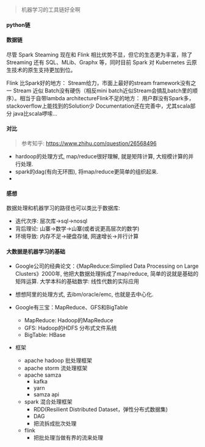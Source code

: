 > 机器学习的工具链好全啊

#### python链



#### 数据链

尽管 Spark Steaming 现在和 Flink 相比优势不显，但它的生态更为丰富，除了 Streaming 还有 SQL、MLib、Graphx 等，同时目前 Spark 对 Kubernetes 云原生技术的原生支持更加到位。

Flink 比Spark好的地方：    Stream给力，市面上最好的stream framework没有之一    Stream 近似 Batch没有硬伤（相反mini batch近似Stream会搞乱batch里的顺序）。相当于自带lambda architectureFlink不足的地方：    用户群没有Spark多，stackoverflow上能找到的Solution少    Documentation还在完善中，尤其scala部分    java比scala啰嗦...



#### 对比

> 参考知乎: https://www.zhihu.com/question/26568496

- hardoop的处理方式, map/reduce很好理解, 就是矩阵计算, 大规模计算的并行处理. 
- spark的dag(有向无环图), 将map/reduce更简单的组织起来.
- 



#### 感想

数据处理和机器学习的路径也可以类比于数据库:

- 迭代次序: 层次库->sql->nosql  
- 背后理论: 山寨->数学->山寨(或者说更高层次的数学)
- 环境导致: 内存不足->硬盘存储, 网速增长->并行计算



#### 大数据是机器学习的基础

- Google公司的经典论文：《MapReduce:Simplied Data Processing on Large Clusters》2000年, 他把大数据处理拆成了map/reduce, 简单的说就是基础的矩阵运算. 大学本科的基础数学: 线性代数的实际应用
- 想想阿里的处理方式, 去ibm/oracle/emc, 也就是去中心化. 
- Google有三宝：MapReduce、GFS和BigTable
  - MapReduce: Hadoop的MapReduce
  - GFS: Hadoop的HDFS 分布式文件系统
  - BigTable: HBase

- 框架
  - apache hadoop 批处理框架
  - apache storm 流处理框架
  - apache samza
    - kafka
    - yarn
    - samza api
  - spark  混合处理框架
    - RDD(Resilient Distributed Dataset，弹性分布式数据集)
    - DAG
    - 把流拆成批次处理
  - flink
    - 把批处理当做有界的流来处理